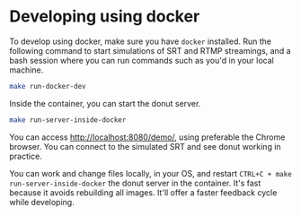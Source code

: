 # Developing using docker

To develop using docker, make sure you have `docker` installed. Run the following command to start simulations of SRT and RTMP streamings, and a bash session where you can run commands such as you'd in your local machine.

```bash
make run-docker-dev
```

Inside the container, you can start the donut server.

```bash
make run-server-inside-docker
```

You can access [http://localhost:8080/demo/](http://localhost:8080/demo/), using preferable the Chrome browser. You can connect to the simulated SRT and see donut working in practice.

You can work and change files locally, in your OS, and restart `CTRL+C + make run-server-inside-docker` the donut server in the container. It's fast because it avoids rebuilding all images. It'll offer a faster feedback cycle while developing.

